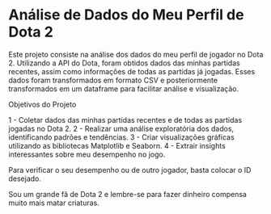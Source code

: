 # Análise de Dados do Meu Perfil de Dota 2

 Este projeto consiste na análise dos dados do meu perfil de jogador no Dota 2. Utilizando a API do Dota, foram obtidos dados das minhas partidas recentes, assim como informações de todas as partidas já jogadas. Esses dados foram transformados em formato CSV e posteriormente transformados em um dataframe para facilitar análise e visualização.

Objetivos do Projeto

1 - Coletar dados das minhas partidas recentes e de todas as partidas jogadas no Dota 2.
2 - Realizar uma análise exploratória dos dados, identificando padrões e tendências.
3 - Criar visualizações gráficas utilizando as bibliotecas Matplotlib e Seaborn.
4 - Extrair insights interessantes sobre meu desempenho no jogo.

Para verificar o seu desempenho ou de outro jogador, basta colocar o ID desejado.

Sou um grande fã de Dota 2 e lembre-se para fazer dinheiro compensa muito mais matar criaturas.
